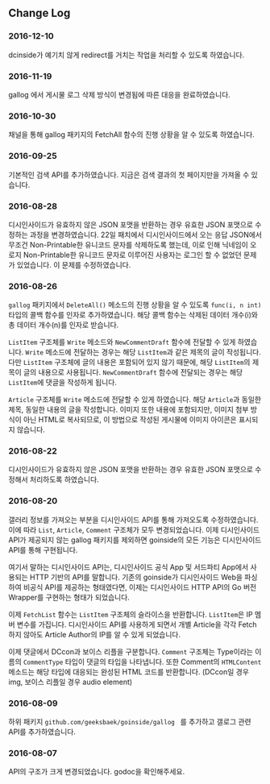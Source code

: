 ## Change Log

### 2016-12-10
dcinside가 예기치 않게 redirect를 거치는 작업을 처리할 수 있도록 하였습니다.

### 2016-11-19
gallog 에서 게시물 로그 삭제 방식이 변경됨에 따른 대응을 완료하였습니다.

### 2016-10-30
채널을 통해 gallog 패키지의 FetchAll 함수의 진행 상황을 알 수 있도록 하였습니다. 

### 2016-09-25
기본적인 검색 API를 추가하였습니다. 지금은 검색 결과의 첫 페이지만을 가져올 수 있습니다.

### 2016-08-28
디시인사이드가 유효하지 않은 JSON 포맷을 반환하는 경우 유효한 JSON 포맷으로 수정하는 과정을 변경하였습니다. 22일 패치에서 디시인사이드에서 오는 응답 JSON에서 무조건 Non-Printable한 유니코드 문자를 삭제하도록 했는데, 이로 인해 닉네임이 오로지 Non-Printable한 유니코드 문자로 이루어진 사용자는 로그인 할 수 없었던 문제가 있었습니다. 이 문제를 수정하였습니다.

### 2016-08-26
`gallog` 패키지에서 `DeleteAll()` 메소드의 진행 상황을 알 수 있도록 `func(i, n int)` 타입의 콜백 함수를 인자로 추가하였습니다. 해당 콜백 함수는 삭제된 데이터 개수(i)와 총 데이터 개수(n)를 인자로 받습니다.

`ListItem` 구조체를 `Write` 메소드와 `NewCommentDraft` 함수에 전달할 수 있게 하였습니다. `Write` 메소드에 전달하는 경우는 해당 `ListItem`과 같은 제목의 글이 작성됩니다. 다만 `ListItem` 구조체에 글의 내용은 포함되어 있지 않기 때문에, 해당 `ListItem`의 제목이 글의 내용으로 사용됩니다. `NewCommentDraft` 함수에 전달되는 경우는 해당 `ListItem`에 댓글을 작성하게 됩니다.

`Article` 구조체를 `Write` 메소드에 전달할 수 있게 하였습니다. 해당 `Article`과 동일한 제목, 동일한 내용의 글을 작성합니다. 이미지 또한 내용에 포함되지만, 이미지 첨부 방식이 아닌 HTML로 복사되므로, 이 방법으로 작성된 게시물에 이미지 아이콘은 표시되지 않습니다.

### 2016-08-22
디시인사이드가 유효하지 않은 JSON 포맷을 반환하는 경우 유효한 JSON 포맷으로 수정해서 처리하도록 하였습니다.

### 2016-08-20
갤러리 정보를 가져오는 부분을 디시인사이드 API를 통해 가져오도록 수정하였습니다. 이에 따라 `List`, `Article`, `Comment` 구조체가 모두 변경되었습니다. 이제 디시인사이드 API가 제공되지 않는 gallog 패키지를 제외하면 goinside의 모든 기능은 디시인사이드 API를 통해 구현됩니다.

여기서 말하는 디시인사이드 API는, 디시인사이드 공식 App 및 서드파티 App에서 사용되는 HTTP 기반의 API를 말합니다. 기존의 goinside가 디시인사이드 Web을 파싱하여 비공식 API를 제공하는 형태였다면, 이제는 디시인사이드 HTTP API의 Go 버전 Wrapper를 구현하는 형태가 되었습니다.

이제 `FetchList` 함수는 `ListItem` 구조체의 슬라이스을 반환합니다. `ListItem`은 IP 멤버 변수를 가집니다. 디시인사이드 API를 사용하게 되면서 개별 Article을 각각 Fetch하지 않아도 Article Author의 IP를 알 수 있게 되었습니다.

이제 댓글에서 DCcon과 보이스 리플을 구분합니다. `Comment` 구조체는 Type이라는 이름의 `CommentType` 타입이 댓글의 타입을 나타냅니다. 또한 Comment의 `HTMLContent` 메소드는 해당 타입에 대응되는 완성된 HTML 코드를 반환합니다. (DCcon일 경우 img, 보이스 리플일 경우 audio element)

### 2016-08-09
하위 패키지 `github.com/geeksbaek/goinside/gallog ` 를 추가하고 갤로그 관련 API를 추가하였습니다.

### 2016-08-07
API의 구조가 크게 변경되었습니다. godoc을 확인해주세요.